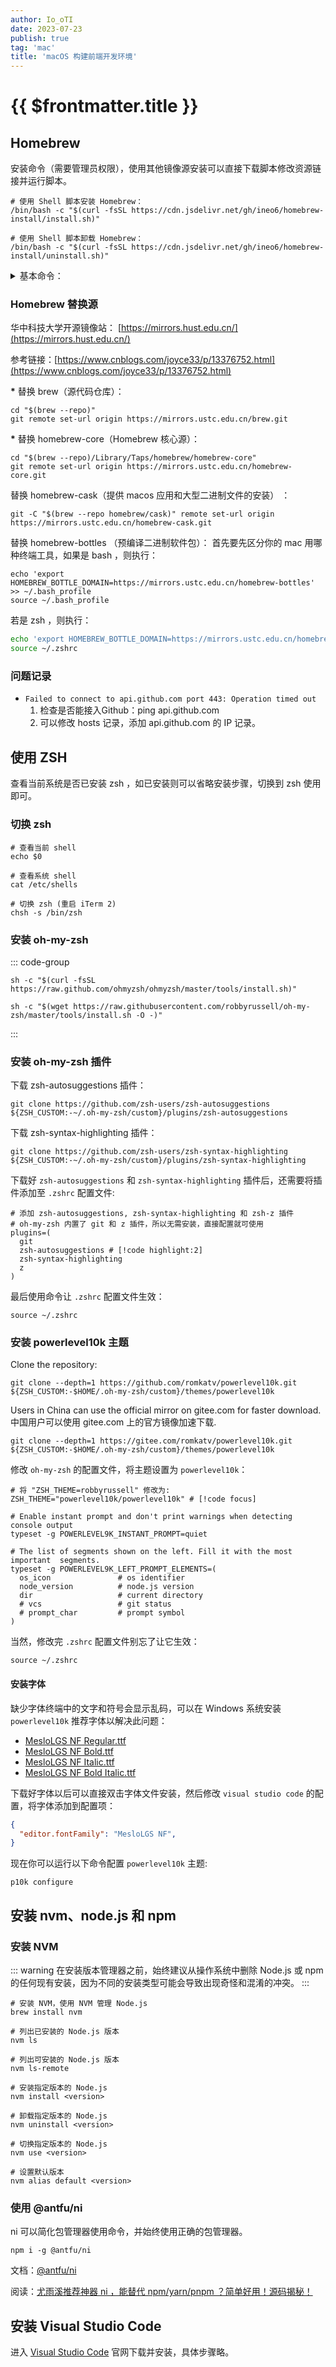 ```yaml
---
author: Io_oTI
date: 2023-07-23
publish: true
tag: 'mac'
title: 'macOS 构建前端开发环境'
---
```


# {{ $frontmatter.title }}

## Homebrew

安装命令（需要管理员权限），使用其他镜像源安装可以直接下载脚本修改资源链接并运行脚本。

```shell
# 使用 Shell 脚本安装 Homebrew：
/bin/bash -c "$(curl -fsSL https://cdn.jsdelivr.net/gh/ineo6/homebrew-install/install.sh)"

# 使用 Shell 脚本卸载 Homebrew：
/bin/bash -c "$(curl -fsSL https://cdn.jsdelivr.net/gh/ineo6/homebrew-install/uninstall.sh)"
```

<details>
  <summary>基本命令：</summary>

  ```shell
  # 查询可安装软件
  brew search [formula]

  # 安装软件
  brew install [formula]

  # 卸载软件
  brew uninstall [formula]

  # 升级软件
  brew upgrade [formula]

  # 查看软件信息
  brew info [formula]

  # 查看软件依赖包
  brew deps [formula]

  # 列出已安装软件
  brew list

  # 更新 Homebrew
  brew update

  # 升级 Homebrew
  brew upgrade

  # 清理 Homebrew
  brew cleanup

  # 修复 Homebrew
  brew doctor

  # 查看 Homebrew 配置信息
  brew config

  # 安装 JDK8
  brew install --cask adoptopenjdk/openjdk/adoptopenjdk8

  # 安装本地包
  brew --cache -s libuv

  mv <local-file> "$(brew --cache -s <libuv>)"

  brew install <libuv>
  ```

</details>

### Homebrew 替换源

华中科技大学开源镜像站： [https://mirrors.hust.edu.cn/](https://mirrors.hust.edu.cn/)

参考链接：[https://www.cnblogs.com/joyce33/p/13376752.html](https://www.cnblogs.com/joyce33/p/13376752.html)

**\*** 替换 brew（源代码仓库）：

```shell
cd "$(brew --repo)"
git remote set-url origin https://mirrors.ustc.edu.cn/brew.git
```

**\*** 替换 homebrew-core（Homebrew 核心源）：

```shell
cd "$(brew --repo)/Library/Taps/homebrew/homebrew-core"
git remote set-url origin https://mirrors.ustc.edu.cn/homebrew-core.git
```

替换 homebrew-cask（提供 macos 应用和大型二进制文件的安装） ：

```shell
git -C "$(brew --repo homebrew/cask)" remote set-url origin https://mirrors.ustc.edu.cn/homebrew-cask.git
```

替换 homebrew-bottles （预编译二进制软件包）：
首先要先区分你的 mac 用哪种终端工具，如果是 bash ，则执行：

```shell
echo 'export HOMEBREW_BOTTLE_DOMAIN=https://mirrors.ustc.edu.cn/homebrew-bottles' >> ~/.bash_profile
source ~/.bash_profile
```

若是 zsh ，则执行：

```zsh
echo 'export HOMEBREW_BOTTLE_DOMAIN=https://mirrors.ustc.edu.cn/homebrew-bottles' >> ~/.zshrc
source ~/.zshrc
```

### 问题记录

- `Failed to connect to api.github.com port 443: Operation timed out`
  1. 检查是否能接入Github：ping api.github.com
  2. 可以修改 hosts 记录，添加 api.github.com 的 IP 记录。

## 使用 ZSH

查看当前系统是否已安装 zsh ，如已安装则可以省略安装步骤，切换到 zsh 使用即可。

### 切换 zsh

```shell
# 查看当前 shell
echo $0

# 查看系统 shell
cat /etc/shells

# 切换 zsh (重启 iTerm 2)
chsh -s /bin/zsh
```

### 安装 oh-my-zsh

::: code-group

```shell[使用 curl 安装]
sh -c "$(curl -fsSL https://raw.github.com/ohmyzsh/ohmyzsh/master/tools/install.sh)"
```

```shell[使用 wget 安装]
sh -c "$(wget https://raw.githubusercontent.com/robbyrussell/oh-my-zsh/master/tools/install.sh -O -)"
```

:::

### 安装 oh-my-zsh 插件

下载 zsh-autosuggestions 插件：

```shell
git clone https://github.com/zsh-users/zsh-autosuggestions ${ZSH_CUSTOM:-~/.oh-my-zsh/custom}/plugins/zsh-autosuggestions
```

下载 zsh-syntax-highlighting 插件：

```shell
git clone https://github.com/zsh-users/zsh-syntax-highlighting ${ZSH_CUSTOM:-~/.oh-my-zsh/custom}/plugins/zsh-syntax-highlighting
```

下载好 `zsh-autosuggestions` 和 `zsh-syntax-highlighting` 插件后，还需要将插件添加至 `.zshrc` 配置文件:

```shell{5-6}
# 添加 zsh-autosuggestions, zsh-syntax-highlighting 和 zsh-z 插件
# oh-my-zsh 内置了 git 和 z 插件，所以无需安装，直接配置就可使用
plugins=(
  git
  zsh-autosuggestions # [!code highlight:2]
  zsh-syntax-highlighting
  z
)
```

最后使用命令让 `.zshrc` 配置文件生效：

```shell
source ~/.zshrc
```

### 安装 powerlevel10k 主题

Clone the repository:

```shell
git clone --depth=1 https://github.com/romkatv/powerlevel10k.git ${ZSH_CUSTOM:-$HOME/.oh-my-zsh/custom}/themes/powerlevel10k
```

Users in China can use the official mirror on gitee.com for faster download.
中国用户可以使用 gitee.com 上的官方镜像加速下载.

```shell
git clone --depth=1 https://gitee.com/romkatv/powerlevel10k.git ${ZSH_CUSTOM:-$HOME/.oh-my-zsh/custom}/themes/powerlevel10k
```

修改 `oh-my-zsh` 的配置文件，将主题设置为 `powerlevel10k`：

```shell
# 将 "ZSH_THEME=robbyrussell" 修改为:
ZSH_THEME="powerlevel10k/powerlevel10k" # [!code focus]

# Enable instant prompt and don't print warnings when detecting console output
typeset -g POWERLEVEL9K_INSTANT_PROMPT=quiet

# The list of segments shown on the left. Fill it with the most important  segments.
typeset -g POWERLEVEL9K_LEFT_PROMPT_ELEMENTS=(
  os_icon               # os identifier
  node_version          # node.js version
  dir                   # current directory
  # vcs                 # git status
  # prompt_char         # prompt symbol
)
```

当然，修改完 `.zshrc` 配置文件别忘了让它生效：

```shell
source ~/.zshrc
```

#### 安装字体

缺少字体终端中的文字和符号会显示乱码，可以在 Windows 系统安装 `powerlevel10k` 推荐字体以解决此问题：

- [MesloLGS NF Regular.ttf](https://github.com/romkatv/powerlevel10k-media/raw/master/MesloLGS%20NF%20Regular.ttf)
- [MesloLGS NF Bold.ttf](https://github.com/romkatv/powerlevel10k-media/raw/master/MesloLGS%20NF%20Bold.ttf)
- [MesloLGS NF Italic.ttf](https://github.com/romkatv/powerlevel10k-media/raw/master/MesloLGS%20NF%20Italic.ttf)
- [MesloLGS NF Bold Italic.ttf](https://github.com/romkatv/powerlevel10k-media/raw/master/MesloLGS%20NF%20Bold%20Italic.ttf)

下载好字体以后可以直接双击字体文件安装，然后修改 `visual studio code` 的配置，将字体添加到配置项：

```json
{
  "editor.fontFamily": "MesloLGS NF",
}
```

现在你可以运行以下命令配置 `powerlevel10k` 主题:

```shell
p10k configure
```

## 安装 nvm、node.js 和 npm

### 安装 NVM

::: warning
在安装版本管理器之前，始终建议从操作系统中删除 Node.js 或 npm 的任何现有安装，因为不同的安装类型可能会导致出现奇怪和混淆的冲突。
:::

```shell
# 安装 NVM，使用 NVM 管理 Node.js
brew install nvm

# 列出已安装的 Node.js 版本
nvm ls

# 列出可安装的 Node.js 版本
nvm ls-remote

# 安装指定版本的 Node.js
nvm install <version>

# 卸载指定版本的 Node.js
nvm uninstall <version>

# 切换指定版本的 Node.js
nvm use <version>

# 设置默认版本
nvm alias default <version>
```

### 使用 @antfu/ni

ni 可以简化包管理器使用命令，并始终使用正确的包管理器。

```shell
npm i -g @antfu/ni
```

文档：[@antfu/ni](https://www.npmjs.com/package/@antfu/ni)

阅读：[尤雨溪推荐神器 ni ，能替代 npm/yarn/pnpm ？简单好用！源码揭秘！](https://segmentfault.com/a/1190000040937835#item-3-1)

## 安装 Visual Studio Code

进入 [Visual Studio Code](https://code.visualstudio.com/) 官网下载并安装，具体步骤略。
